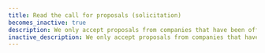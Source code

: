 ```yaml
---
title: Read the call for proposals (solicitation)
becomes_inactive: true
description: We only accept proposals from companies that have been officially invited to submit (via the Project Pitch process). You can check out our current SBIR solicitation or STTR solicitation to get a sense of NSF’s objectives.
inactive_description: We only accept proposals from companies that have been officially invited to submit (via the Project Pitch process). You can check out our current SBIR solicitation or STTR solicitation to get a sense of NSF’s objectives.
---
```

